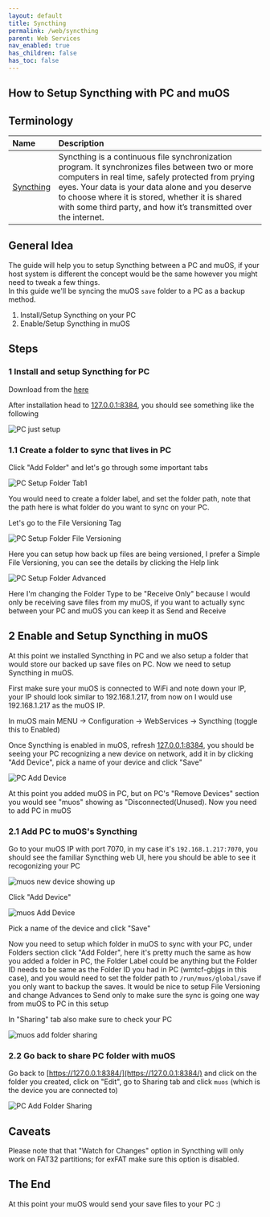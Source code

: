```yaml
---
layout: default
title: Syncthing
permalink: /web/syncthing
parent: Web Services
nav_enabled: true
has_children: false
has_toc: false
---
```


## How to Setup Syncthing with PC and muOS

## Terminology

| Name | Description |
|:---|:---|
[Syncthing](https://syncthing.net/) | Syncthing is a continuous file synchronization program. It synchronizes files between two or more computers in real time, safely protected from prying eyes. Your data is your data alone and you deserve to choose where it is stored, whether it is shared with some third party, and how it’s transmitted over the internet. |

## General Idea
The guide will help you to setup Syncthing between a PC and muOS, if your host system is different the concept would be the same however you might need to tweak a few things.  
In this guide we'll be syncing the muOS `save` folder to a PC as a backup method.

1. Install/Setup Syncthing on your PC
2. Enable/Setup Syncthing in muOS

## Steps

### 1 Install and setup Syncthing for PC
Download from the [here](https://github.com/Bill-Stewart/SyncthingWindowsSetup/)

After installation head to [127.0.0.1:8384](127.0.0.1:8384), you should see something like the following

![PC just setup](assets/images/pc_setup.png)

### 1.1 Create a folder to sync that lives in PC

Click "Add Folder" and let's go through some important tabs

![PC Setup Folder Tab1](assets/images/add_folder.png)

You would need to create a folder label, and set the folder path, note that the path here is what folder do you want to sync on your PC.

Let's go to the File Versioning Tag

![PC Setup Folder File Versioning](assets/images/versioning.png)

Here you can setup how back up files are being versioned, I prefer a Simple File Versioning, you can see the details by clicking the Help link

![PC Setup Folder Advanced](assets/images/folder_advanced.png)

Here I'm changing the Folder Type to be "Receive Only" because I would only be receiving save files from my muOS, if you want to actually sync between your PC and muOS you can keep it as Send and Receive

## 2 Enable and Setup Syncthing in muOS
At this point we installed Syncthing in PC and we also setup a folder that would store our backed up save files on PC. Now we need to setup Syncthing in muOS.

First make sure your muOS is connected to WiFi and note down your IP, your IP should look similar to 192.168.1.217, from now on I would use 192.168.1.217 as the muOS IP.

In muOS main MENU -> Configuration -> WebServices -> Syncthing (toggle this to Enabled)

Once Syncthing is enabled in muOS, refresh [127.0.0.1:8384](127.0.0.1:8384), you should be seeing your PC recognizing a new device on network, add it in by clicking "Add Device", pick a name of your device and click "Save"

![PC Add Device](assets/images/add_device.png)

At this point you added muOS in PC, but on PC's "Remove Devices" section you would see "muos" showing as "Disconnected(Unused). Now you need to add PC in muOS

### 2.1 Add PC to muOS's Syncthing

Go to your muOS IP with port 7070, in my case it's `192.168.1.217:7070`, you should see the familiar Syncthing web UI, here you should be able to see it recogonizing your PC

![muos new device showing up](assets/images/new_device.png)

Click "Add Device"

![muos Add Device](assets/images/muos_add_device.png)

Pick a name of the device and click "Save"

Now you need to setup which folder in muOS to sync with your PC, under Folders section click "Add Folder", here it's pretty much the same as how you added a folder in PC, the Folder Label could be anything but the Folder ID needs to be same as the Folder ID you had in PC (wmtcf-gbjgs in this case), and you would need to set the folder path to `/run/muos/global/save` if you only want to backup the saves. It would be nice to setup File Versioning and change Advances to Send only to make sure the sync is going one way from muOS to PC in this setup

In "Sharing" tab also make sure to check your PC

![muos add folder sharing](assets/images/folder_sharing.png)

### 2.2 Go back to share PC folder with muOS

Go back to [https://127.0.0.1:8384/](https://127.0.0.1:8384/) and click on the folder you created, click on "Edit", go to Sharing tab and click `muos` (which is the device you are connected to)

![PC Add Folder Sharing](assets/images/pc_sharing.png)

## Caveats

Please note that that "Watch for Changes" option in Syncthing will only work on FAT32 partitions; for exFAT make sure this option is disabled.

## The End

At this point your muOS would send your save files to your PC :)
